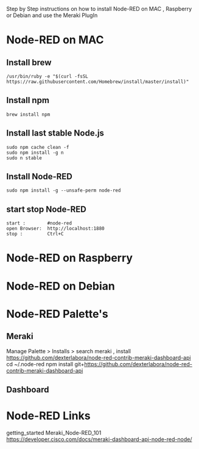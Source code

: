 Step by Step instructions on how to install Node-RED on MAC , Raspberry or Debian
and use the Meraki PlugIn

# Node-RED on MAC

## Install brew
    /usr/bin/ruby -e "$(curl -fsSL https://raw.githubusercontent.com/Homebrew/install/master/install)"

## Install npm
    brew install npm

## Install last stable Node.js
    sudo npm cache clean -f
    sudo npm install -g n
    sudo n stable


## Install Node-RED
    sudo npm install -g --unsafe-perm node-red

## start stop Node-RED
    start :        #node-red
    open Browser:  http://localhost:1880
    stop :         Ctrl+C 



# Node-RED on Raspberry



# Node-RED on Debian



# Node-RED Palette's

## Meraki
  Manage Palette > Installs > search meraki , install
  https://github.com/dexterlabora/node-red-contrib-meraki-dashboard-api
  cd ~/.node-red
  npm install git+https://github.com/dexterlabora/node-red-contrib-meraki-dashboard-api

## Dashboard


# Node-RED Links
  getting_started
  Meraki_Node-RED_101    https://developer.cisco.com/docs/meraki-dashboard-api-node-red-node/







